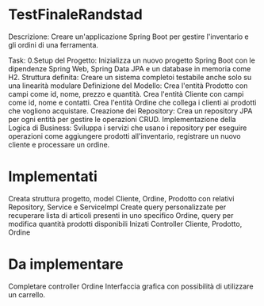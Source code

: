 # TestFinaleRandstad

Descrizione: Creare un'applicazione Spring Boot per gestire l'inventario e gli ordini di una ferramenta.

Task:
   0.Setup del Progetto:
Inizializza un nuovo progetto Spring Boot con le dipendenze Spring Web, Spring Data JPA e un database in memoria come H2.
 Struttura definita:
         Creare un sistema completoi testabile anche solo su una linearità modulare
Definizione del Modello:
Crea l'entità Prodotto con campi come id, nome, prezzo e quantità.
Crea l'entità Cliente con campi come id, nome e contatti.
Crea l'entità Ordine che collega i clienti ai prodotti che vogliono acquistare.
Creazione dei Repository:
Crea un repository JPA per ogni entità per gestire le operazioni CRUD.
Implementazione della Logica di Business:
Sviluppa i servizi che usano i repository per eseguire operazioni come aggiungere prodotti all'inventario, registrare un nuovo cliente e processare un ordine.

# Implementati

Creata struttura progetto, model Cliente, Ordine, Prodotto con relativi Repository, Service e ServiceImpl
Create query personalizzate per recuperare lista di articoli presenti in uno specifico Ordine, query per modifica quantità prodotti disponibili
Inizati Controller Cliente, Prodotto, Ordine

# Da implementare

Completare controller Ordine
Interfaccia grafica con possibilità di utilizzare un carrello.